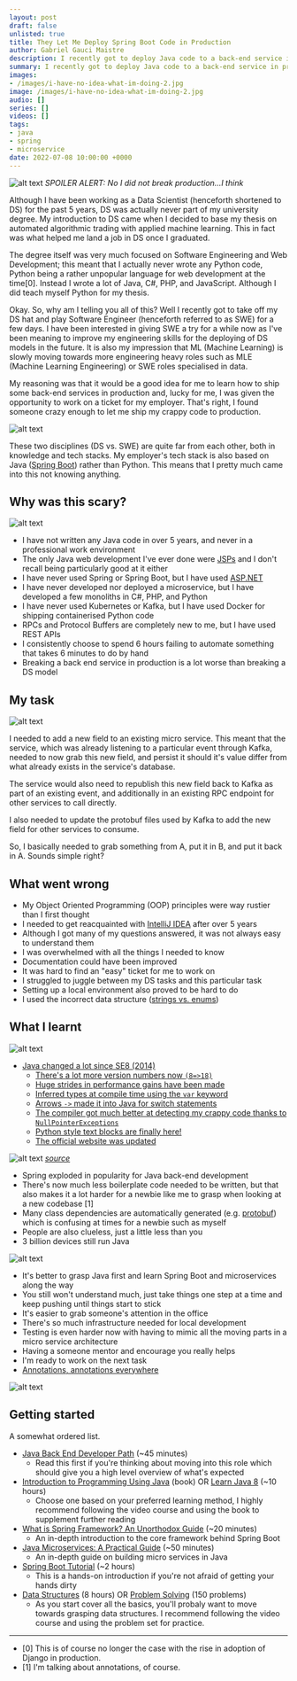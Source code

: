 ```yaml
---
layout: post
draft: false
unlisted: true
title: They Let Me Deploy Spring Boot Code in Production
author: Gabriel Gauci Maistre
description: I recently got to deploy Java code to a back-end service in production
summary: I recently got to deploy Java code to a back-end service in production
images:
- /images/i-have-no-idea-what-im-doing-2.jpg
image: /images/i-have-no-idea-what-im-doing-2.jpg
audio: []
series: []
videos: []
tags:
- java
- spring
- microservice
date: 2022-07-08 10:00:00 +0000
---
```


![alt text](/images/i-have-no-idea-what-im-doing-2.jpg "I have no idea what I'm doing")
*SPOILER ALERT: No I did not break production...I think*

Although I have been working as a Data Scientist (henceforth shortened to DS) for the past 5 years, DS was actually never part of my university degree. My introduction to DS came when I decided to base my thesis on automated algorithmic trading with applied machine learning. This in fact was what helped me land a job in DS once I graduated.

The degree itself was very much focused on Software Engineering and Web Development; this meant that I actually never wrote any Python code, Python being a rather unpopular language for web development at the time[0]. Instead I wrote a lot of Java, C#, PHP, and JavaScript. Although I did teach myself Python for my thesis.

Okay. So, why am I telling you all of this? Well I recently got to take off my DS hat and play Software Engineer (henceforth referred to as SWE) for a few days. I have been interested in giving SWE a try for a while now as I've been meaning to improve my engineering skills for the deploying of DS models in the future. It is also my impression that ML (Machine Learning) is slowly moving towards more engineering heavy roles such as MLE (Machine Learning Engineering) or SWE roles specialised in data.

My reasoning was that it would be a good idea for me to learn how to ship some back-end services in production and, lucky for me, I was given the opportunity to work on a ticket for my employer. That's right, I found someone crazy enough to let me ship my crappy code to production.

![alt text](/images/walk-into-mordor.jpg "Walking into Mordor")

These two disciplines (DS vs. SWE) are quite far from each other, both in knowledge and tech stacks. My employer's tech stack is also based on Java ([Spring Boot](https://www.baeldung.com/spring-boot)) rather than Python. This means that I pretty much came into this not knowing anything.

## Why was this scary?

![alt text](/images/impostor.jpg "impostor")

* I have not written any Java code in over 5 years, and never in a professional work environment
* The only Java web development I've ever done were [JSPs](https://en.wikipedia.org/wiki/Jakarta_Server_Pages) and I don't recall being particularly good at it either
* I have never used Spring or Spring Boot, but I have used [ASP.NET](https://docs.microsoft.com/en-us/aspnet/mvc/mvc4)
* I have never developed nor deployed a microservice, but I have developed a few monoliths in C#, PHP, and Python
* I have never used Kubernetes or Kafka, but I have used Docker for shipping containerised Python code
* RPCs and Protocol Buffers are completely new to me, but I have used REST APIs
* I consistently choose to spend 6 hours failing to automate something that takes 6 minutes to do by hand
* Breaking a back end service in production is a lot worse than breaking a DS model

## My task

![alt text](/images/honest-work.jpg "It's not much but it's honest work")

I needed to add a new field to an existing micro service. This meant that the service, which was already listening to a particular event through Kafka, needed to now grab this new field, and persist it should it's value differ from what already exists in the service's database.

The service would also need to republish this new field back to Kafka as part of an existing event, and additionally in an existing RPC endpoint for other services to call directly.

I also needed to update the protobuf files used by Kafka to add the new field for other services to consume.

So, I basically needed to grab something from A, put it in B, and put it back in A. Sounds simple right?

## What went wrong

* My Object Oriented Programming (OOP) principles were way rustier than I first thought
* I needed to get reacquainted with [IntelliJ IDEA](https://www.jetbrains.com/idea/) after over 5 years
* Although I got many of my questions answered, it was not always easy to understand them
* I was overwhelmed with all the things I needed to know
* Documentation could have been improved
* It was hard to find an "easy" ticket for me to work on
* I struggled to juggle between my DS tasks and this particular task
* Setting up a local environment also proved to be hard to do
* I used the incorrect data structure ([strings vs. enums](https://forums.ni.com/t5/LabVIEW/what-is-the-advantages-disadvantages-of-an-enum-vs-strings-for/td-p/2301458))

## What I learnt

![alt text](/images/expert.png "I'm totally an expert now")

* [Java changed a lot since SE8 (2014)](https://advancedweb.hu/new-language-features-since-java-8-to-18/)
  * [There's a lot more version numbers now `(8=>18)`](https://en.wikipedia.org/wiki/Java_version_history)
  * [Huge strides in performance gains have been made](https://advancedweb.hu/a-categorized-list-of-all-java-and-jvm-features-since-jdk-8-to-18/#performance-improvements)
  * [Inferred types at compile time using the `var` keyword](https://advancedweb.hu/new-language-features-since-java-8-to-18/#local-variable-type-inference)
  * [Arrows `->` made it into Java for switch statements](https://advancedweb.hu/new-language-features-since-java-8-to-18/#switch-expressions)
  * [The compiler got much better at detecting my crappy code thanks to `NullPointerExceptions`](https://advancedweb.hu/new-language-features-since-java-8-to-18/#helpful-nullpointerexceptions)
  * [Python style text blocks are finally here!](https://advancedweb.hu/new-language-features-since-java-8-to-18/#text-blocks)
  * [The official website was updated]([java.com](https://www.java.com/))

![alt text](/images/new-javacom.gif "Java.com was updated after an eternity")
*[source](https://old.reddit.com/r/ProgrammerHumor/comments/v0c9ox/after_an_eternity_javacom_has_updated_its_homepage/)*

* Spring exploded in popularity for Java back-end development
* There's now much less boilerplate code needed to be written, but that also makes it a lot harder for a newbie like me to grasp when looking at a new codebase [1]
* Many class dependencies are automatically generated (e.g. [protobuf](https://developers.google.com/protocol-buffers/docs/reference/java-generated)) which is confusing at times for a newbie such as myself
* People are also clueless, just a little less than you
* 3 billion devices still run Java

![alt text](/images/3-billion-devices-run-java.png "3 Billion Devices Still Run Java")

* It's better to grasp Java first and learn Spring Boot and microservices along the way
* You still won't understand much, just take things one step at a time and keep pushing until things start to stick
* It's easier to grab someone's attention in the office
* There's so much infrastructure needed for local development
* Testing is even harder now with having to mimic all the moving parts in a micro service architecture
* Having a someone mentor and encourage you really helps
* I'm ready to work on the next task
* [Annotations, annotations everywhere](https://www.baeldung.com/spring-boot-annotations)


![alt text](/images/mason-annotations.png "The annotations Mason, what do they mean?")

## Getting started

A somewhat ordered list.

* [Java Back End Developer Path](https://www.devoxify.com/posts/the-definitive-guide-to-java-backend-developer-career-path/) (~45 minutes)
  * Read this first if you're thinking about moving into this role which should give you a high level overview of what's expected
* [Introduction to Programming Using Java](https://math.hws.edu/javanotes/) (book) OR [Learn Java 8](https://www.youtube.com/watch?v=grEKMHGYyns) (~10 hours)
  * Choose one based on your preferred learning method, I highly recommend following the video course and using the book to supplement further reading
* [What is Spring Framework? An Unorthodox Guide](https://www.marcobehler.com/guides/spring-framework) (~20 minutes)
  * An in-depth introduction to the core framework behind Spring Boot
* [Java Microservices: A Practical Guide](https://www.marcobehler.com/guides/java-microservices-a-practical-guide) (~50 minutes)
  * An in-depth guide on building micro services in Java
* [Spring Boot Tutorial](https://www.freecodecamp.org/news/spring-boot-tutorial-build-fast-modern-java-app/) (~2 hours)
  * This is a hands-on introduction if you're not afraid of getting your hands dirty
* [Data Structures](https://www.youtube.com/watch?v=RBSGKlAvoiM) (8 hours) OR [Problem Solving](https://neetcode.io/) (150 problems)
  * As you start cover all the basics, you'll probaly want to move towards grasping data structures. I recommend following the video course and using the problem set for practice.

---

* [0] This is of course no longer the case with the rise in adoption of Django in production.
* [1] I'm talking about annotations, of course.
